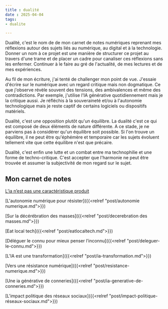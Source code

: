 ```yaml
---
title : dualité
date : 2025-04-04
tags: 
- dualite

---
```


Dualité, c'est le nom de de mon carnet de notes numériques reprenant mes réflexions autour des sujets liés au numérique, au digital et à la technologie.  Donner un nom à ce projet est une manière de structurer ce projet au travers d'une trame et de placer un cadre pour canaliser ces réflexions sans les enfermer. Continuer à le faire au gré de l'actualité, de mes lectures et de mes expériences. 

Au fil de mon écriture, j'ai tenté de challenger mon point de vue. J'essaie d'écrire sur le numérique avec un regard critique mais non dogmatique. Ce que j'observe révèle souvent des tensions, des ambivalences et même des contradictions. Par exemple, j'utilise l'IA générative quotidiennement mais je la critique aussi. Je réfléchis à la souveraineté et/ou à l'autonomie technologique mais je reste captif de certains logiciels ou dispositifs matériels. 

Dualité, c'est une opposition plutôt qu'un équilibre. La dualité c'est ce qui est composé de deux éléments de nature différente. A ce stade, je ne parviens pas à considérer qu'un équilibre soit possible. Si l'on trouve un équilibre, il ne peut être qu'éphémère et temporaire car les sujets évoluent tellement vite que cette équilibre n'est que précaire. 

Dualité, c'est enfin une lutte et un combat entre ma technophilie et une forme de techno-critique. C'est accepter que l'harmonie ne peut être trouvée et assumer la subjectivité de mon regard sur le sujet.

## Mon carnet de notes

[L’ia n’est pas une caractéristique produit]({{relref "post/ia pas une caracteristique.md")

[L'autonomie numérique pour résister]({{<relref "post/autonomie numerique.md">}})  

[Sur la décérébration des masses]({{<relref "post/decerebration des masses.md">}})  

[Eat local tech]({{<relref "post/eatlocaltech.md">}})  

[Déléguer le connu pour mieux penser l’inconnu]({{<relref "post/deleguer-le-connu.md">}}) 

[L'IA est une transformation]({{<relref "post/ia-transformation.md">}}) 

[Vers une résistance numérique]({{<relref "post/resistance-numerique.md">}}) 

[Une ia générative de conneries]({{<relref "post/ia-generative-de-conneries.md">}}) 

[L'impact politique des réseaux sociaux]({{<relref "post/impact-politique-réseaux-sociaux.md">}})

